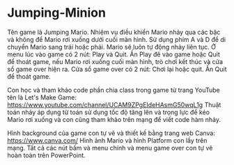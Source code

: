 # Jumping-Minion
Tên game là Jumping Mario.
Nhiệm vụ điều khiển Mario nhảy qua các bậc và không để Mario rơi xuống dưới cuối màn hình.
Sử dụng phím A và D để di chuyển Mario sang trái hoặc phải.
Mario sẽ luôn tự động nhảy liên tục.
Ở menu lúc vào game có 2 nút: Play và Quit.
Ấn Play đê vào game hoặc Quit để thoát game, nếu Mario rơi xuống cuối màn hình, trò chơi kết thúc và cửa sổ game over hiện ra.
Cửa sổ game over có 2 nút: Chơi lại hoặc quit.
Ấn Quit để thoát game.

Con học và tham khảo code phần chia class trong game từ trang YouTube tên là Let's Make Game: https://www.youtube.com/channel/UCAM9ZPgEIdeHAsmG50wqL1g
Thuật toán nhảy áp dụng từ toán sử dụng tốc độ tăng lên và trọng lực để kéo Mario rơi xuống và con cũng tham khảo trên mạng để viết code hàm nhảy.

Hình background của game con tự vẽ và thiết kế bằng trang web Canva: https://www.canva.com/
Hình ảnh Mario và hình Platform con lấy trên mạng.
Tất cả các nút bấm và menu chính và menu game over con tự vẽ hoàn toàn trên PowerPoint.
